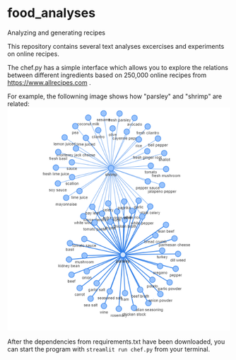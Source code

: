 # food_analyses
Analyzing and generating recipes


This repository contains several text analyses excercises and experiments on online recipes.

The chef.py has a simple interface which allows you to explore the relations between different ingredients based on 250,000 online recipes from https://www.allrecipes.com .

For example, the followning image shows how "parsley" and "shrimp" are related:
![alt text](https://github.com/kcambrek/food_analyses/blob/main/parsley_shrimp.png "parsley_shrimp")


After the dependencies from requirements.txt have been downloaded, you can start the program with `streamlit run chef.py` from your terminal.

